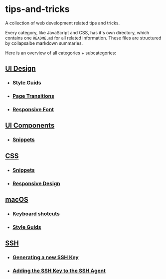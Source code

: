 # tips-and-tricks

A collection of web development related tips and tricks.

Every category, like JavaScript and CSS, has it's own directory, which contains one `README.md` for all related information. These files are structured by collapsalbe markdown summaries.

Here is an overview of all categories + subcategories:

## [UI Design](ui-design/README.md)

- ### [Style Guids](ui-design/README.md#style-guids)
- ### [Page Transitions](ui-design/README.md#page-transitions)
- ### [Responsive Font](ui-design/README.md#responsive-font)

## [UI Components](ui-components/README.md)

- ### [Snippets](ui-components/README.md#snippets)

## [CSS](css/README.md)

- ### [Snippets](css/README.md#snippets)
- ### [Responsive Design](css/README.md#responsive-design)

## [macOS](macos/README.md)

- ### [Keyboard shotcuts](macos/README.md#keyboard-shortcuts)

- ### [Style Guids](ui-design/README.md#style-guids)

## [SSH](ssh/README.md)
- ### [Generating a new SSH Key](ssh/README.md#key-generation)
- ### [Adding the SSH Key to the SSH Agent](ssh/README.md#add-key-to-agent)
